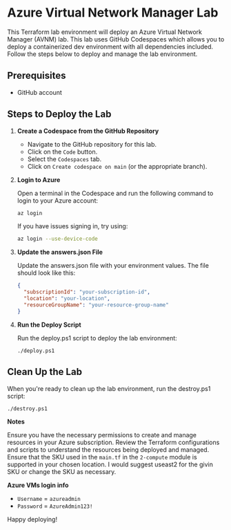# Azure Virtual Network Manager Lab

This Terraform lab environment will deploy an Azure Virtual Network Manager (AVNM) lab. This lab uses GitHub Codespaces which allows you to deploy a containerized dev environment with all dependencies included. Follow the steps below to deploy and manage the lab environment.

## Prerequisites
- GitHub account

## Steps to Deploy the Lab

1. **Create a Codespace from the GitHub Repository**

   - Navigate to the GitHub repository for this lab.
   - Click on the `Code` button.
   - Select the `Codespaces` tab.
   - Click on `Create codespace on main` (or the appropriate branch).

2. **Login to Azure**

   Open a terminal in the Codespace and run the following command to login to your Azure account:

   ```sh
   az login
   ```
   If you have issues signing in, try using:
   ```sh
   az login --use-device-code
   ```

3. **Update the answers.json File**

    Update the answers.json file with your environment values. The file should look like this:

    ```json
    {
      "subscriptionId": "your-subscription-id",
      "location": "your-location",
      "resourceGroupName": "your-resource-group-name"
    }
4. **Run the Deploy Script**

    Run the deploy.ps1 script to deploy the lab environment:

    ```
    ./deploy.ps1
## Clean Up the Lab
   
   When you're ready to clean up the lab environment, run the destroy.ps1 script:
   
   ```
   ./destroy.ps1
   ```

**Notes**

Ensure you have the necessary permissions to create and manage resources in your Azure subscription.
Review the Terraform configurations and scripts to understand the resources being deployed and managed. Ensure that the SKU used in the `main.tf` in the `2-compute` module is supported in your chosen location. I would suggest useast2 for the givin SKU or change the SKU as necessary.

**Azure VMs login info**

- `Username` = ```azureadmin```
- `Password` = ```AzureAdmin123!```

Happy deploying!
